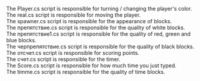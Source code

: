  The Player.cs script is responsible for turning / changing the player's color.<br>
 The real.cs script is responsible for moving the player.<br>
 The spawner.cs script is responsible for the appearance of blocks.<br>
 The препятствие.cs script is responsible for the quality of white blocks.<br>
 The препятствие1.cs script is responsible for the quality of red, green and blue blocks.<br>
 The черпрепятствие.cs script is responsible for the quality of black blocks.<br>
 The отсчет.cs script is responsible for scoring points.<br>
 The счет.cs script is responsible for the timer.<br>
 The Score.cs script is responsible for how much time you just typed.<br>
 The timme.cs script is responsible for the quality of time blocks.<br>
 
